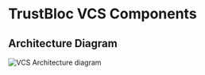 # TrustBloc VCS Components

## Architecture Diagram
![VCS Architecture diagram](../images/vcs_component_diagram.svg)

